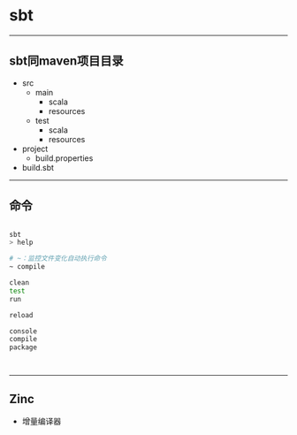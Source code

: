# sbt


---

## sbt同maven项目目录

- src
    - main
        - scala
        - resources
    - test
        - scala
        - resources
- project
    - build.properties
- build.sbt
---

## 命令

```sh

sbt
> help

# ~：监控文件变化自动执行命令
~ compile

clean
test
run

reload

console
compile
package




```


---

## Zinc


- 增量编译器